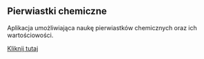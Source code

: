 ## Pierwiastki chemiczne 

Aplikacja umożliwiająca naukę pierwiastków chemicznych oraz ich wartościowości.

[Kliknij tutaj](https://pierwiastek.netlify.app/) 





